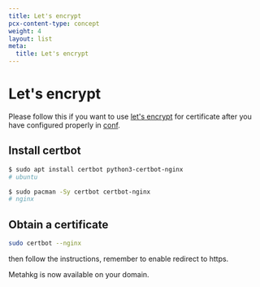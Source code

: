 ```yaml
---
title: Let's encrypt
pcx-content-type: concept
weight: 4
layout: list
meta:
  title: Let's encrypt
---
```


# Let's encrypt

Please follow this if you want to use [let's encrypt](https://letsencrypt.org/) for certificate after you have configured properly in [conf](../conf).

## Install certbot

```bash
$ sudo apt install certbot python3-certbot-nginx
# ubuntu

$ sudo pacman -Sy certbot certbot-nginx
# nginx
```

## Obtain a certificate

```bash
sudo certbot --nginx
```

then follow the instructions, remember to enable redirect to https.

Metahkg is now available on your domain.
